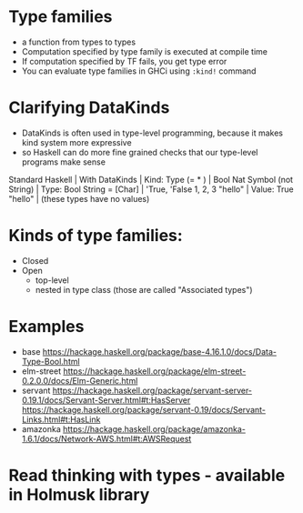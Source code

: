 # Type families                                                       
- a function from types to types                                          
- Computation specified by type family is executed at compile time
- If computation specified by TF fails, you get type error
- You can evaluate type families in GHCi using `:kind!` command

# Clarifying DataKinds
- DataKinds is often used in type-level programming, because it makes kind system more expressive
- so Haskell can do more fine grained checks that our type-level programs make sense

 Standard Haskell                   |  With DataKinds
                                    |
Kind:          Type (= * )          |  Bool            Nat           Symbol (not String)
                                    |
Type:     Bool     String = [Char]  | 'True, 'False    1, 2, 3       "hello"
                                    |
Value:    True     "hello"          |    (these types have no values)


# Kinds of type families:
- Closed
- Open
     - top-level
     - nested in type class (those are called "Associated types")


# Examples
- base        https://hackage.haskell.org/package/base-4.16.1.0/docs/Data-Type-Bool.html
- elm-street  https://hackage.haskell.org/package/elm-street-0.2.0.0/docs/Elm-Generic.html
- servant     https://hackage.haskell.org/package/servant-server-0.19.1/docs/Servant-Server.html#t:HasServer
              https://hackage.haskell.org/package/servant-0.19/docs/Servant-Links.html#t:HasLink
- amazonka    https://hackage.haskell.org/package/amazonka-1.6.1/docs/Network-AWS.html#t:AWSRequest


# Read thinking with types - available in Holmusk library
